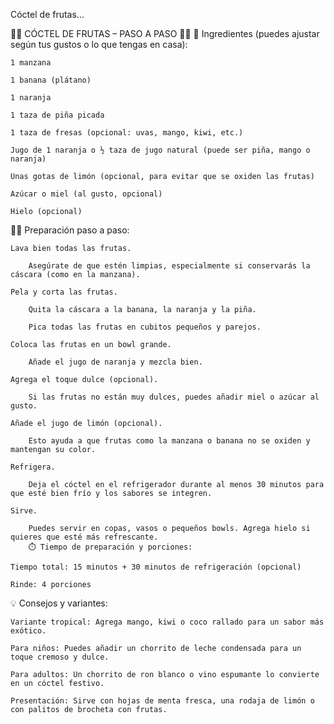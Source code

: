 Cóctel de frutas...

🥭🍓 CÓCTEL DE FRUTAS – PASO A PASO 🍍🍇
🛒 Ingredientes (puedes ajustar según tus gustos o lo que tengas en casa):

    1 manzana

    1 banana (plátano)

    1 naranja

    1 taza de piña picada

    1 taza de fresas (opcional: uvas, mango, kiwi, etc.)

    Jugo de 1 naranja o ½ taza de jugo natural (puede ser piña, mango o naranja)

    Unas gotas de limón (opcional, para evitar que se oxiden las frutas)

    Azúcar o miel (al gusto, opcional)

    Hielo (opcional)

👩‍🍳 Preparación paso a paso:

    Lava bien todas las frutas.

        Asegúrate de que estén limpias, especialmente si conservarás la cáscara (como en la manzana).

    Pela y corta las frutas.

        Quita la cáscara a la banana, la naranja y la piña.

        Pica todas las frutas en cubitos pequeños y parejos.

    Coloca las frutas en un bowl grande.

        Añade el jugo de naranja y mezcla bien.

    Agrega el toque dulce (opcional).

        Si las frutas no están muy dulces, puedes añadir miel o azúcar al gusto.

    Añade el jugo de limón (opcional).

        Esto ayuda a que frutas como la manzana o banana no se oxiden y mantengan su color.

    Refrigera.

        Deja el cóctel en el refrigerador durante al menos 30 minutos para que esté bien frío y los sabores se integren.

    Sirve.

        Puedes servir en copas, vasos o pequeños bowls. Agrega hielo si quieres que esté más refrescante.
        ⏱️ Tiempo de preparación y porciones:

    Tiempo total: 15 minutos + 30 minutos de refrigeración (opcional)

    Rinde: 4 porciones

💡 Consejos y variantes:

    Variante tropical: Agrega mango, kiwi o coco rallado para un sabor más exótico.

    Para niños: Puedes añadir un chorrito de leche condensada para un toque cremoso y dulce.

    Para adultos: Un chorrito de ron blanco o vino espumante lo convierte en un cóctel festivo.

    Presentación: Sirve con hojas de menta fresca, una rodaja de limón o con palitos de brocheta con frutas.